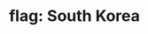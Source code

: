 ---
layout: flags
title: "flag: South Korea"
emoji: flag_south_korea
permalink: 🇰🇷.html
image: assets/img/3moji/flag_south_korea.png
---